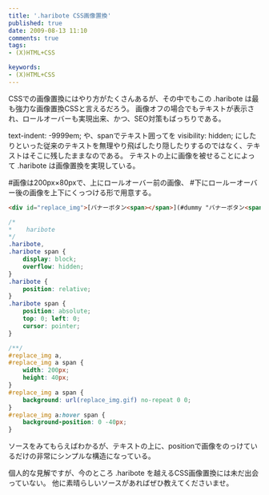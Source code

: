```yaml
---
title: '.haribote CSS画像置換'
published: true
date: 2009-08-13 11:10
comments: true
tags:
- (X)HTML+CSS

keywords:
- (X)HTML+CSS
---
```

CSSでの画像置換にはやり方がたくさんあるが、その中でもこの .haribote は最も強力な画像置換CSSと言えるだろう。
画像オフの場合でもテキストが表示され、ロールオーバーも実現出来、かつ、SEO対策もばっちりである。

text-indent: -9999em; や、spanでテキスト囲ってを visibility: hidden; にしたりといった従来のテキストを無理やり飛ばしたり隠したりするのではなく、テキストはそこに残したままなのである。
テキストの上に画像を被せることによって .haribote は画像置換を実現している。

#画像は200px×80pxで、上にロールオーバー前の画像、
#下にロールーオーバー後の画像を上下にくっつける形で用意する。


```html
<div id="replace_img">[バナーボタン<span></span>](#dummy "バナーボタン<span></span>")</div>
```


```css
/*
*    haribote
*/
.haribote,
.haribote span {
    display: block;
    overflow: hidden;
}
.haribote {
    position: relative;
}
.haribote span {
    position: absolute;
    top: 0; left: 0;
    cursor: pointer;
}

/**/
#replace_img a,
#replace_img a span {
    width: 200px;
    height: 40px;
}
#replace_img a span {
    background: url(replace_img.gif) no-repeat 0 0;
}
#replace_img a:hover span {
    background-position: 0 -40px;
}
```



ソースをみてもらえばわかるが、テキストの上に、positionで画像をのっけているだけの非常にシンプルな構造になっている。

個人的な見解ですが、今のところ .haribote を越えるCSS画像置換には未だ出会っていない。
他に素晴らしいソースがあればぜひ教えてくださいませ。
